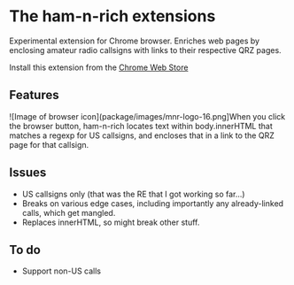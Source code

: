 # The ham-n-rich extensions

Experimental extension for Chrome browser. Enriches web pages by enclosing amateur radio callsigns with links to their
  respective QRZ pages.

Install this extension from the [Chrome Web Store][cws-hnr]

## Features

![Image of browser icon](package/images/mnr-logo-16.png]When you click the browser button,
ham-n-rich locates text within body.innerHTML that matches a regexp for US callsigns, and encloses
that in a link to the QRZ page for that callsign.

## Issues

* US callsigns only (that was the RE that I got working so far...)
* Breaks on various edge cases, including importantly any already-linked calls, which get mangled.
* Replaces innerHTML, so might break other stuff.

## To do

* Support non-US calls


[cws-hnr]: https://chrome.google.com/webstore/detail/ham-n-rich/holfkbigfojhhhkhhpafhmbhlcghigpn?hl=en&authuser=0
[cws-mw]: https://chrome.google.com/webstore/detail/markwack/jelggpbbkpajemodhammmmbecnecanlf?hl=en&authuser=0

